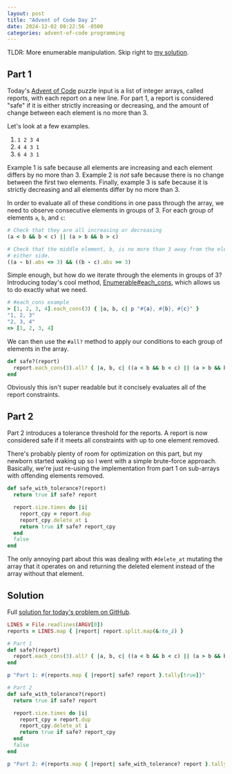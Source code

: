 ```yaml
---
layout: post
title: "Advent of Code Day 2"
date: 2024-12-02 08:22:56 -0500
categories: advent-of-code programming
---
```


TLDR: More enumerable manipulation. Skip right to [my solution](#solution).

## Part 1

Today's [Advent of Code](https://adventofcode.com) puzzle input is a list of
integer arrays, called reports, with each report on a new line. For part 1, a
report is considered "safe" if it is either strictly increasing or decreasing,
and the amount of change between each element is no more than 3.

Let's look at a few examples.

1. `1 2 3 4`
2. `4 4 3 1`
3. `6 4 3 1`

Example 1 is safe because all elements are increasing and each element differs
by no more than 3. Example 2 is _not_ safe because there is no change between
the first two elements. Finally, example 3 is safe because it is strictly
decreasing and all elements differ by no more than 3.

In order to evaluate all of these conditions in one pass through the array, we
need to observe consecutive elements in groups of 3. For each group of
elements `a`, `b`, and `c`:

```ruby
# Check that they are all increasing or decreasing
(a < b && b < c) || (a > b && b > c)

# Check that the middle element, b, is no more than 3 away from the element on
# either side.
((a - b).abs <= 3) && ((b - c).abs >= 3)
```

Simple enough, but how do we iterate through the elements in groups of 3?
Introducing today's cool method, [Enumerable#each_cons](https://apidock.com/ruby/Enumerable/each_cons),
which allows us to do exactly what we need.

```ruby
# #each_cons example
> [1, 2, 3, 4].each_cons(3) { |a, b, c| p "#{a}, #{b}, #{c}" }
"1, 2, 3"
"2, 3, 4"
=> [1, 2, 3, 4]
```

We can then use the `#all?` method to apply our conditions to each group of
elements in the array.

```ruby
def safe?(report)
  report.each_cons(3).all? { |a, b, c| ((a < b && b < c) || (a > b && b > c)) && ((a - b).abs <= 3 && (b - c).abs <= 3) }
end
```

Obviously this isn't super readable but it concisely evaluates all of the report
constraints.

## Part 2

Part 2 introduces a tolerance threshold for the reports. A report is now
considered safe if it meets all constraints with up to one element removed.

There's probably plenty of room for optimization on this part, but my newborn
started waking up so I went with a simple brute-force approach. Basically, we're
just re-using the implementation from part 1 on sub-arrays with offending
elements removed.

```ruby
def safe_with_tolerance?(report)
  return true if safe? report

  report.size.times do |i|
    report_cpy = report.dup
    report_cpy.delete_at i
    return true if safe? report_cpy
  end
  false
end
```

The only annoying part about this was dealing with `#delete_at` mutating the
array that it operates on and returning the deleted element instead of the
array without that element.

## Solution

Full [solution for today's problem on GitHub](https://github.com/lancenewman/advent-of-code/blob/main/2024/day_2/solution.rb).

```ruby
LINES = File.readlines(ARGV[0])
reports = LINES.map { |report| report.split.map(&:to_i) }

# Part 1
def safe?(report)
  report.each_cons(3).all? { |a, b, c| ((a < b && b < c) || (a > b && b > c)) && ((a - b).abs <= 3 && (b - c).abs <= 3) }
end

p "Part 1: #{reports.map { |report| safe? report }.tally[true]}"

# Part 2
def safe_with_tolerance?(report)
  return true if safe? report

  report.size.times do |i|
    report_cpy = report.dup
    report_cpy.delete_at i
    return true if safe? report_cpy
  end
  false
end

p "Part 2: #{reports.map { |report| safe_with_tolerance? report }.tally[true]}"
```
